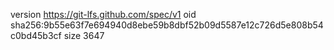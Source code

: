 version https://git-lfs.github.com/spec/v1
oid sha256:9b55e63f7e694940d8ebe59b8dbf52b09d5587e12c726d5e808b54c0bd45b3cf
size 3647
